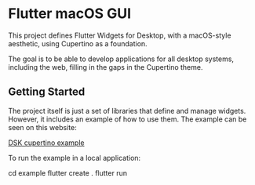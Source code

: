 # Flutter macOS GUI

This project defines Flutter Widgets for Desktop, with a macOS-style aesthetic, using Cupertino as a foundation.

The goal is to be able to develop applications for all desktop systems, including the web, filling in the gaps in the Cupertino theme.

## Getting Started

The project itself is just a set of libraries that define and manage widgets. However, it includes an example of how to use them. The example can be seen on this website:

[DSK cupertino example](https://optimisme.github.io/flutter_desktop_cupertino/gh-pages/example/)

To run the example in a local application:

cd example
flutter create .
flutter run